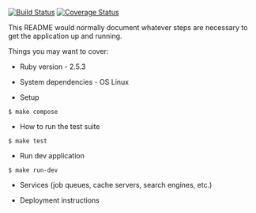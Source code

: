 [![Build Status](https://travis-ci.org/zipofar/fsl-task_manager.svg?branch=master)](https://travis-ci.org/zipofar/fsl-task_manager)
[![Coverage Status](https://coveralls.io/repos/github/zipofar/fsl-task_manager/badge.svg)](https://coveralls.io/github/zipofar/fsl-task_manager)

This README would normally document whatever steps are necessary to get the
application up and running.

Things you may want to cover:

* Ruby version - 2.5.3

* System dependencies - OS Linux

* Setup
```
$ make compose
```

* How to run the test suite
```
$ make test
```

* Run dev application
```
$ make run-dev
```

* Services (job queues, cache servers, search engines, etc.)

* Deployment instructions

